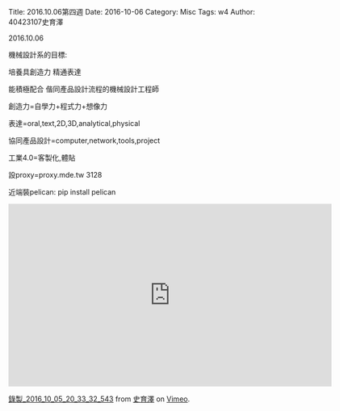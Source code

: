 Title: 2016.10.06第四週
Date: 2016-10-06
Category: Misc
Tags: w4
Author: 40423107史育澤



<!-- PELICAN_END_SUMMARY -->
2016.10.06

機械設計系的目標:

培養具創造力 精通表達

能積極配合 偕同產品設計流程的機械設計工程師

創造力=自學力+程式力+想像力

表達=oral,text,2D,3D,analytical,physical

協同產品設計=computer,network,tools,project

工業4.0=客製化,體貼

設proxy=proxy.mde.tw 3128

近端裝pelican: pip install pelican


<iframe src="https://player.vimeo.com/video/185638331" width="640" height="362" frameborder="0" webkitallowfullscreen mozallowfullscreen allowfullscreen></iframe> <p><a href="https://vimeo.com/185638331">錄製_2016_10_05_20_33_32_543</a> from <a href="https://vimeo.com/user45320873">史育澤</a> on <a href="https://vimeo.com">Vimeo</a>.</p>






